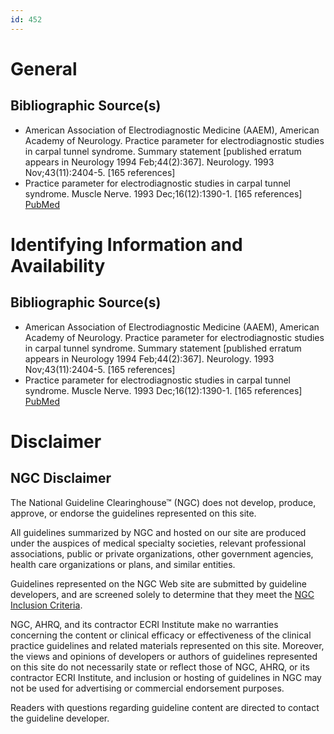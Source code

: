 ```yaml
---
id: 452
---
```


# General

## Bibliographic Source(s)

- American Association of Electrodiagnostic Medicine (AAEM), American Academy of Neurology. Practice parameter for electrodiagnostic studies in carpal tunnel syndrome. Summary statement [published erratum appears in Neurology 1994 Feb;44(2):367]. Neurology. 1993 Nov;43(11):2404-5. [165 references]
- Practice parameter for electrodiagnostic studies in carpal tunnel syndrome. Muscle Nerve. 1993 Dec;16(12):1390-1. [165 references] [ PubMed ](http://www.ncbi.nlm.nih.gov/entrez/query.fcgi?cmd=Retrieve&db=pubmed&dopt=Abstract&list_uids=8232398)

# Identifying Information and Availability

## Bibliographic Source(s)

- American Association of Electrodiagnostic Medicine (AAEM), American Academy of Neurology. Practice parameter for electrodiagnostic studies in carpal tunnel syndrome. Summary statement [published erratum appears in Neurology 1994 Feb;44(2):367]. Neurology. 1993 Nov;43(11):2404-5. [165 references]
- Practice parameter for electrodiagnostic studies in carpal tunnel syndrome. Muscle Nerve. 1993 Dec;16(12):1390-1. [165 references] [ PubMed ](http://www.ncbi.nlm.nih.gov/entrez/query.fcgi?cmd=Retrieve&db=pubmed&dopt=Abstract&list_uids=8232398)

# Disclaimer

## NGC Disclaimer

The National Guideline Clearinghouse™ (NGC) does not develop, produce, approve, or endorse the guidelines represented on this site.

All guidelines summarized by NGC and hosted on our site are produced under the auspices of medical specialty societies, relevant professional associations, public or private organizations, other government agencies, health care organizations or plans, and similar entities.

Guidelines represented on the NGC Web site are submitted by guideline developers, and are screened solely to determine that they meet the [NGC Inclusion Criteria](/help-and-about/summaries/inclusion-criteria).

NGC, AHRQ, and its contractor ECRI Institute make no warranties concerning the content or clinical efficacy or effectiveness of the clinical practice guidelines and related materials represented on this site. Moreover, the views and opinions of developers or authors of guidelines represented on this site do not necessarily state or reflect those of NGC, AHRQ, or its contractor ECRI Institute, and inclusion or hosting of guidelines in NGC may not be used for advertising or commercial endorsement purposes.

Readers with questions regarding guideline content are directed to contact the guideline developer.

